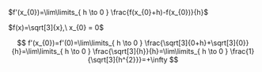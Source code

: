 $f'(x_{0})=\lim\limits_{ h \to 0 } \frac{f(x_{0}+h)-f(x_{0})}{h}$

$f(x)=\sqrt[3]{x},\ x_{0} = 0$

$$
f'(x_{0})=f'(0)=\lim\limits_{ h \to 0 } \frac{\sqrt[3]{0+h}+\sqrt[3]{0}}{h}=\lim\limits_{ h \to 0 } \frac{\sqrt[3]{h}}{h}=\lim\limits_{ h \to 0 } \frac{1}{\sqrt[3]{h^{2}}}=+\infty
$$